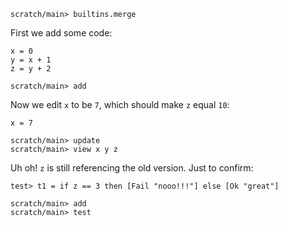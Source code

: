 ``` ucm :hide
scratch/main> builtins.merge
```

First we add some code:

``` unison
x = 0
y = x + 1
z = y + 2
```

``` ucm
scratch/main> add
```

Now we edit `x` to be `7`, which should make `z` equal `10`:

``` unison
x = 7
```

``` ucm
scratch/main> update
scratch/main> view x y z
```

Uh oh! `z` is still referencing the old version. Just to confirm:

``` unison
test> t1 = if z == 3 then [Fail "nooo!!!"] else [Ok "great"]
```

``` ucm
scratch/main> add
scratch/main> test
```
